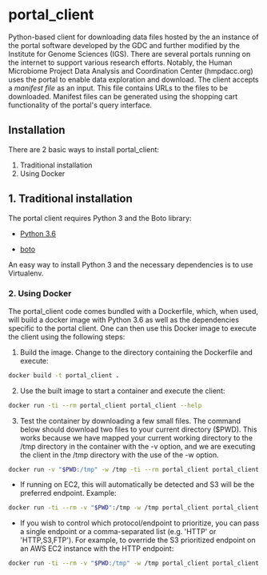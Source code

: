 # portal_client

Python-based client for downloading data files hosted by the an instance of
the portal software developed by the GDC and further modified by the
Institute for Genome Sciences (IGS). There are several portals running on the
internet to support various research efforts. Notably, the Human Microbiome
Project Data Analysis and Coordination Center (hmpdacc.org) uses the portal
to enable data exploration and download. The client accepts a *manifest file*
as an input. This file contains URLs to the files to be downloaded. Manifest
files can be generated using the shopping cart functionality of the portal's
query interface.

## Installation

There are 2 basic ways to install portal_client:

1. Traditional installation
2. Using Docker

## 1. Traditional installation

The portal client requires Python 3 and the Boto library:

- [Python 3.6](https://www.python.org/downloads/release/python-361/)

- [boto](https://pypi.python.org/pypi/boto)

An easy way to install Python 3 and the necessary dependencies is to use Virtualenv.

### 2. Using Docker

The portal_client code comes bundled with a Dockerfile, which, when used, will
build a docker image with Python 3.6 as well as the dependencies specific to
the portal client. One can then use this Docker image to execute the client
using the following steps:

1. Build the image. Change to the directory containing the Dockerfile and execute:

```bash
docker build -t portal_client .
```

2. Use the built image to start a container and execute the client:

```bash
docker run -ti --rm portal_client portal_client --help
```

3. Test the container by downloading a few small files. The command below should
download two files to your current directory ($PWD). This works because we have
mapped your current working directory to the /tmp directory in the container with
the -v option, and we are executing the client in the /tmp directory with the use
of the -w option.

```bash
docker run -v "$PWD:/tmp" -w /tmp -ti --rm portal_client portal_client --url=https://raw.githubusercontent.com/IGS/portal_client/master/example_manifests/example_manifest.tsv
```

  * If running on EC2, this will automatically be detected and S3 will be the preferred endpoint. Example:

```bash
docker run -ti --rm -v "$PWD":/tmp -w /tmp portal_client portal_client --url=https://raw.githubusercontent.com/IGS/portal_client/master/example_manifests/example_manifest.tsv
```

  * If you wish to control which protocol/endpoint to prioritize, you can pass
a single endpoint or a comma-separated list (e.g. 'HTTP' or 'HTTP,S3,FTP').
For example, to override the S3 prioritized endpoint on an AWS EC2 instance with
the HTTP endpoint:

```bash
docker run -ti --rm -v "$PWD:/tmp" -w /tmp portal_client portal_client --url=https://raw.githubusercontent.com/IGS/portal_client/master/example_manifests/example_manifest.tsv --endpoint-priority=HTTP
```
